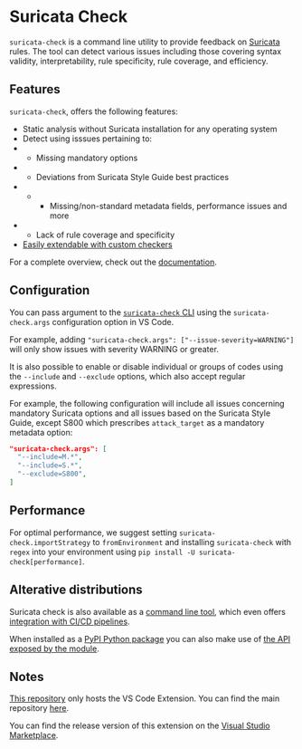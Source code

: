 # Suricata Check

`suricata-check` is a command line utility to provide feedback on [Suricata](https://github.com/OISF/suricata) rules.
The tool can detect various issues including those covering syntax validity, interpretability, rule specificity, rule coverage, and efficiency.

## Features

`suricata-check`, offers the following features:

- Static analysis without Suricata installation for any operating system
- Detect using isssues pertaining to:
- - Missing mandatory options
- - Deviations from Suricata Style Guide best practices
- - - Missing/non-standard metadata fields, performance issues and more
- - Lack of rule coverage and specificity
- [Easily extendable with custom checkers](https://suricata-check.teuwen.net/checker.html)

For a complete overview, check out the [documentation](https://suricata-check.teuwen.net/).

## Configuration

You can pass argument to the [`suricata-check` CLI]() using the `suricata-check.args` configuration option in VS Code.

For example, adding `"suricata-check.args": ["--issue-severity=WARNING"]` will only show issues with severity WARNING or greater.

It is also possible to enable or disable individual or groups of codes using the `--include` and `--exclude` options, which also accept regular expressions.

For example, the following configuration will include all issues concerning mandatory Suricata options and all issues based on the Suricata Style Guide, except S800 which prescribes `attack_target` as a mandatory metadata option:
```json
"suricata-check.args": [
  "--include=M.*",
  "--include=S.*",
  "--exclude=S800",
]
```

## Performance

For optimal performance, we suggest setting `suricata-check.importStrategy` to `fromEnvironment` and installing `suricata-check` with `regex` into your environment using `pip install -U suricata-check[performance]`.

## Alterative distributions

Suricata check is also available as a [command line tool](https://suricata-check.teuwen.net/cli_usage.html), which even offers [integration with CI/CD pipelines](https://suricata-check.teuwen.net/ci_cd.html).

When installed as a [PyPI Python package](https://pypi.org/project/suricata-check) you can also make use of [the API exposed by the module](https://suricata-check.teuwen.net/api_usage.html).

## Notes

[This repository](https://github.com/Koen1999/vscode-suricata-check-extension) only hosts the VS Code Extension. You can find the main repository [here](https://github.com/Koen1999/suricata-check).

You can find the release version of this extension on the [Visual Studio Marketplace](https://marketplace.visualstudio.com/items?itemName=Koen1999.suricata-check).
